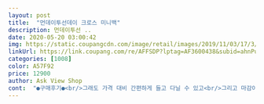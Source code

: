 ```yaml
---
layout: post 
title:  "먼데이투선데이 크로스 미니백" 
description: 먼데이투선 ..
date: 2020-05-20 03:00:42 
img: https://static.coupangcdn.com/image/retail/images/2019/11/03/17/3/e2ca7348-922b-44a2-a32d-74bbaa7bf9b3.jpg 
linkUrl: https://link.coupang.com/re/AFFSDP?lptag=AF3600438&subid=ahnPublicAsk&pageKey=330338333&itemId=1055856715&vendorItemId=5528139872&traceid=V0-113-a86b264c71f5f47c 
categories: [1008] 
color: A57F92 
price: 12900 
author: Ask View Shop 
cont:  "●구매후기●<br/>그래도 가격 대비 간편하게 들고 다닐 수 있고<br/>그리고 마감이 튼튼해 보여요  겉가죽도 좋고<br/>길이는 매직으로 비교해 봤고<br/>다만 색상이 연한 황토색 느낌이 강해요 갈색 카라멜 보다는<br/>색상 빼고는 다 맘에 들지만<br/>생각 한것 보다 색상이 사진 처럼 진한 카라멜이 아닌<br/>생각보다  이쁜  인디언핑크고 크기도 여유있게 핸드폰들어가서  맘에 꼭들었음.<br/><br/>수납 공간이 커요  유용하게 엄청 들고 다닐 듯 합니다<br/>안에 크기는 크고 넉넉해요<br/>엄청 자주 잘 쓰고 다닐 듯 합니다<br/>엄청 크다! 느낌 안드는데 다 들어가요<br/>파데팩트,폰,물티슈 작은거 또는 휴지,립,카드 지갑 정도는<br/>폰 제일 큰거 세개는 들어 갈 듯 합니다 깊이도 깊어요<br/>한꺼번에 들어 갈 수 있어요  다 넣어도<br/>핸드폰가방 작은 물티슈 넣고 간편히 갈수있어 좋아요<br/>흰색 물감이 더 들어 간듯한 색상이에여<br/>" 
---
```

